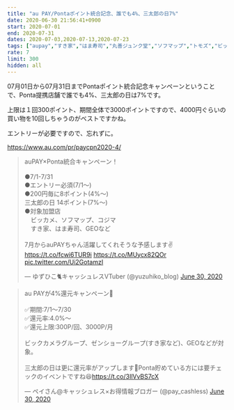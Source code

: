```yaml
---
title: "au PAY/Pontaポイント統合記念、誰でも4%、三太郎の日7%"
date: 2020-06-30 21:56:41+0900
start: 2020-07-01
end: 2020-07-31
dates: 2020-07-03,2020-07-13,2020-07-23
tags: ["aupay","すき家","はま寿司","丸善ジュンク堂","ソフマップ","トモズ","ビックカメラ","華屋与兵衛","コジマ"]
rate: 7
limit: 300
hidden: all
---
```

07月01日から07月31日までPontaポイント統合記念キャンペーンということで、Ponta提携店舗で誰でも4%、三太郎の日は7%です。

上限は１回300ポイント、期間全体で3000ポイントですので、4000円ぐらいの買い物を10回しちゃうのがベストですかね。

エントリーが必要ですので、忘れずに。

https://www.au.com/pr/paycpn2020-4/

<blockquote class="twitter-tweet"><p lang="ja" dir="ltr">auPAY×Ponta統合キャンペーン！<br><br>●7/1-7/31<br>●エントリー必須(7/1〜)<br>●200円毎に8ポイント(4%〜)<br> 三太郎の日 14ポイント(7%〜)<br>●対象加盟店<br>　ビッカメ、ソフマップ、コジマ<br>　すき家、はま寿司、GEOなど<br><br>7月からauPAYちゃん活躍してくれそうな予感します✌️<a href="https://t.co/fcwi6TUR9i">https://t.co/fcwi6TUR9i</a> <a href="https://t.co/MUycx82QOr">https://t.co/MUycx82QOr</a> <a href="https://t.co/Ui2GotamzI">pic.twitter.com/Ui2GotamzI</a></p>&mdash; ゆずひこ🐈キャッシュレスVTuber (@yuzuhiko_blog) <a href="https://twitter.com/yuzuhiko_blog/status/1277908168954097664?ref_src=twsrc%5Etfw">June 30, 2020</a></blockquote> <script async src="https://platform.twitter.com/widgets.js" charset="utf-8"></script>

<blockquote class="twitter-tweet"><p lang="ja" dir="ltr">au PAYが4%還元キャンペーン📝<br><br>✅期間:7/1〜7/30<br>✅還元率:4.0%〜<br>✅還元上限:300P/回、3000P/月<br><br>ビックカメラグループ、ゼンショーグループ(すき家など)、GEOなどが対象。<br><br>三太郎の日は更に還元率がアップします🚀Ponta貯めている方には要チェックのイベントですね😆<a href="https://t.co/3IlVvBS7cX">https://t.co/3IlVvBS7cX</a></p>&mdash; ペイさん@キャッシュレス×お得情報ブロガー (@pay_cashless) <a href="https://twitter.com/pay_cashless/status/1277941951589871616?ref_src=twsrc%5Etfw">June 30, 2020</a></blockquote> <script async src="https://platform.twitter.com/widgets.js" charset="utf-8"></script>
